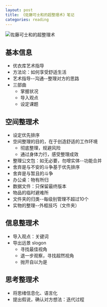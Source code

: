 ```yaml
---
layout: post
title: 《佐藤可士和的超整理术》笔记
categories: reading
---
```

![佐藤可士和的超整理术](https://img3.doubanio.com/lpic/s3753892.jpg)

## 基本信息

* 优衣库艺术指导
* 方法论：如何享受舒适生活
* 艺术指导--沟通--整理对方的思路
* 三部曲
  * 掌握状况
  * 导入观点
  * 设定课题

## 空间整理术

* 设定优先排序
* 空间整理的目的，在于创造舒适的工作环境
  * 彻底整理，规避风险
  * 通过身体力行，感受整理成效
* 整理公文包：如无必要，勿增实体--功能合并
*  舍弃是与不安的斗争基于优先排序
*  舍弃是与暂且的斗争
*  办公桌：物有所归
*  数据文件：只保留最终版本
*  物品的临时避难所
*  文件夹的归类--每级别管理不超过10个
* 实物的整理--外框技巧（文件夹）

## 信息整理术

* 导入观点：关键词
* 导出远景 slogon
  * 寻找最佳视角
  * 退一步观察，寻找超然视角
  * 抛开自以为是

## 思考整理术

* 将思绪信息化、语言化
* 提出假说，确认对方想法：迭代过程
